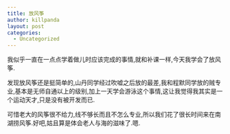 ```yaml
---
title: 放风筝
author: killpanda
layout: post
categories:
  - Uncategorized
---
```

我似乎一直在一点点学着做儿时应该完成的事情,就和补课一样,今天我学会了放风筝.

发现放风筝还是挺简单的,山丹同学经过吹嘘之后放的最差,我和程默同学放的贼专业,基本是无师自通以上的级别,加上一天学会游泳这个事情,这让我觉得我其实是一个运动天才,只是没有被开发而已.

可惜老大的风筝很不给力,线不够长而且不怎么专业,所以我们花了很长时间来在南湖捞风筝.好吧,姑且算是体会老人与海的滋味了.嗯.
